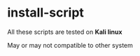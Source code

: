 # install-script

All these scripts are tested on **Kali linux**

May or may not compatible to other system
